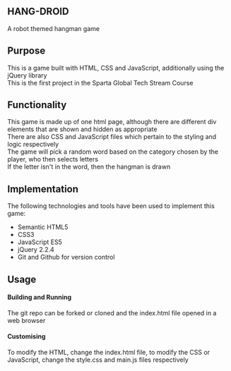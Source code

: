 
## HANG-DROID

A robot themed hangman game

## Purpose
This is a game built with HTML, CSS and JavaScript, additionally using the jQuery library  
This is the first project in the Sparta Global Tech Stream Course  

## Functionality
This game is made up of one html page, although there are different div elements that are shown and hidden as appropriate  
There are also CSS and JavaScript files which pertain to the styling and logic respectively  
The game will pick a random word based on the category chosen by the player, who then selects letters  
If the letter isn't in the word, then the hangman is drawn

## Implementation
The following technologies and tools have been used to implement this game:  

* Semantic HTML5
* CSS3
* JavaScript ES5
* jQuery 2.2.4
* Git and Github for version control

## Usage
#### Building and Running
The git repo can be forked or cloned and the index.html file opened in a web browser 
#### Customising
To modify the HTML, change the index.html file, to modify the CSS or JavaScript, change the style.css and main.js files respectively


